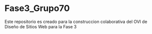 # Fase3_Grupo70
Este repositorio es creado para la construccion colaborativa del OVI de Diseño de Sitios Web para la Fase 3
